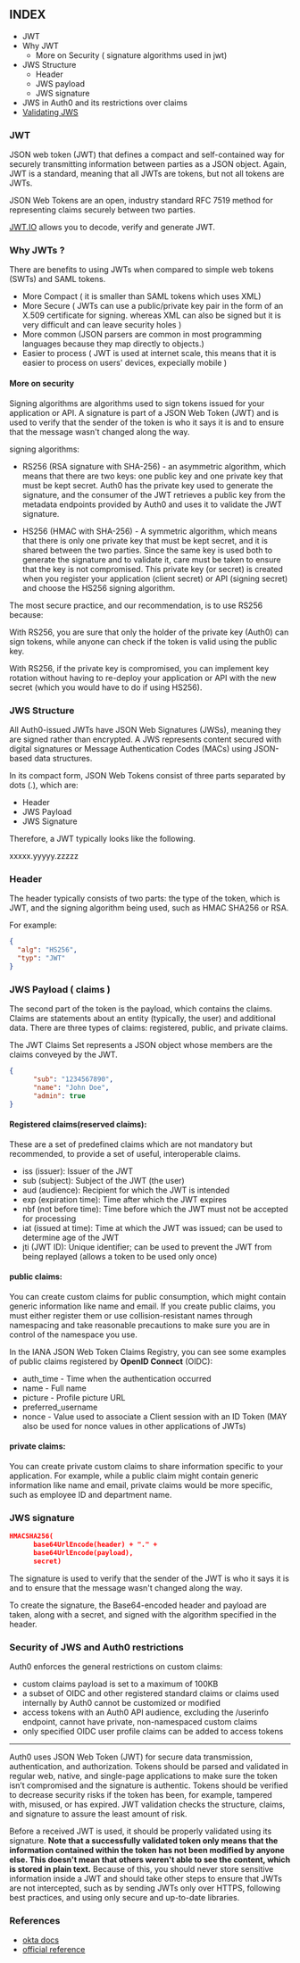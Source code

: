 ## INDEX
- JWT
- Why JWT
    - More on Security ( signature algorithms used in jwt)
- JWS Structure
    - Header
    - JWS payload
    - JWS signature
- JWS in Auth0 and its restrictions over claims
- [Validating JWS](https://auth0.com/docs/secure/tokens/json-web-tokens/validate-json-web-tokens)

### JWT

JSON web token (JWT) that defines a compact and self-contained way for securely transmitting information between parties as a JSON object. Again, JWT is a standard, meaning that all JWTs are tokens, but not all tokens are JWTs.

JSON Web Tokens are an open, industry standard RFC 7519 method for representing claims securely between two parties.

[JWT.IO](https://jwt.io/) allows you to decode, verify and generate JWT.

### Why JWTs ?

There are benefits to using JWTs when compared to simple web tokens (SWTs) and SAML tokens.


- More Compact ( it is smaller than SAML tokens which uses XML)
- More Secure ( JWTs can use a public/private key pair in the form of an X.509 certificate for signing. whereas XML can also be signed but it is very difficult and can leave security holes )
- More common (JSON parsers are common in most programming languages because they map directly to objects.)
- Easier to process ( JWT is used at internet scale, this means that it is easier to process on users' devices, expecially mobile )

#### More on security 
Signing algorithms are algorithms used to sign tokens issued for your application or API. A signature is part of a JSON Web Token (JWT) and is used to verify that the sender of the token is who it says it is and to ensure that the message wasn't changed along the way.

signing algorithms:
- RS256 (RSA signature with SHA-256) - an asymmetric algorithm, which means that there are two keys: one public key and one private key that must be kept secret. Auth0 has the private key used to generate the signature, and the consumer of the JWT retrieves a public key from the metadata endpoints provided by Auth0 and uses it to validate the JWT signature.

- HS256 (HMAC with SHA-256)          - A symmetric algorithm, which means that there is only one private key that must be kept secret, and it is shared between the two parties. Since the same key is used both to generate the signature and to validate it, care must be taken to ensure that the key is not compromised. This private key (or secret) is created when you register your application (client secret) or API (signing secret) and choose the HS256 signing algorithm.

The most secure practice, and our recommendation, is to use RS256 because:

With RS256, you are sure that only the holder of the private key (Auth0) can sign tokens, while anyone can check if the token is valid using the public key.

With RS256, if the private key is compromised, you can implement key rotation without having to re-deploy your application or API with the new secret (which you would have to do if using HS256).


### JWS Structure 

All Auth0-issued JWTs have JSON Web Signatures (JWSs), meaning they are signed rather than encrypted. A JWS represents content secured with digital signatures or Message Authentication Codes (MACs) using JSON-based data structures.

In its compact form, JSON Web Tokens consist of three parts separated by dots (.), which are:

- Header
- JWS Payload
- JWS Signature

Therefore, a JWT typically looks like the following.

xxxxx.yyyyy.zzzzz

### Header

The header typically consists of two parts: the type of the token, which is JWT, and the signing algorithm being used, such as HMAC SHA256 or RSA.

For example:

``` json
{
  "alg": "HS256",
  "typ": "JWT"
}
```

### JWS Payload ( claims )

The second part of the token is the payload, which contains the claims. Claims are statements about an entity (typically, the user) and additional data. There are three types of claims: registered, public, and private claims.

The JWT Claims Set represents a JSON object whose members are the claims conveyed by the JWT.
```json
{
      "sub": "1234567890",
      "name": "John Doe",
      "admin": true
}
```
#### Registered claims(reserved claims):
These are a set of predefined claims which are not mandatory but recommended, to provide a set of useful, interoperable claims.

- iss (issuer): Issuer of the JWT
- sub (subject): Subject of the JWT (the user)
- aud (audience): Recipient for which the JWT is intended
- exp (expiration time): Time after which the JWT expires
- nbf (not before time): Time before which the JWT must not be accepted for processing
- iat (issued at time): Time at which the JWT was issued; can be used to determine age of the JWT
- jti (JWT ID): Unique identifier; can be used to prevent the JWT from being replayed (allows a token to be used only once)


#### public claims:
You can create custom claims for public consumption, which might contain generic information like name and email. If you create public claims, you must either register them or use collision-resistant names through namespacing and take reasonable precautions to make sure you are in control of the namespace you use.

In the IANA JSON Web Token Claims Registry, you can see some examples of public claims registered by **OpenID Connect** (OIDC):
- auth_time -  Time when the authentication occurred
- name - Full name
- picture - Profile picture URL
- preferred_username
- nonce - Value used to associate a Client session with an ID Token (MAY also be used for nonce values in other applications of JWTs)

#### private claims:
You can create private custom claims to share information specific to your application. For example, while a public claim might contain generic information like name and email, private claims would be more specific, such as employee ID and department name.

### JWS signature

```json
HMACSHA256(
      base64UrlEncode(header) + "." +
      base64UrlEncode(payload),
      secret)
```
The signature is used to verify that the sender of the JWT is who it says it is and to ensure that the message wasn't changed along the way.

To create the signature, the Base64-encoded header and payload are taken, along with a secret, and signed with the algorithm specified in the header.


### Security of JWS and Auth0 restrictions

Auth0 enforces the general restrictions on custom claims: 
- custom claims payload is set to a maximum of 100KB
- a subset of OIDC and other registered standard claims or claims used internally by Auth0 cannot be customized or modified
- access tokens with an Auth0 API audience, excluding the /userinfo endpoint, cannot have private, non-namespaced custom claims 
- only specified OIDC user profile claims can be added to access tokens

--- 

Auth0 uses JSON Web Token (JWT) for secure data transmission, authentication, and authorization. Tokens should be parsed and validated in regular web, native, and single-page applications to make sure the token isn’t compromised and the signature is authentic. Tokens should be verified to decrease security risks if the token has been, for example, tampered with, misused, or has expired. JWT validation checks the structure, claims, and signature to assure the least amount of risk.

Before a received JWT is used, it should be properly validated using its signature. **Note that a successfully validated token only means that the information contained within the token has not been modified by anyone else. This doesn't mean that others weren't able to see the content, which is stored in plain text.** Because of this, you should never store sensitive information inside a JWT and should take other steps to ensure that JWTs are not intercepted, such as by sending JWTs only over HTTPS, following best practices, and using only secure and up-to-date libraries.


### References 

- [okta docs](https://auth0.com/docs/secure/tokens/json-web-tokens)
- [official reference](https://datatracker.ietf.org/doc/html/rfc7519#section-1)

